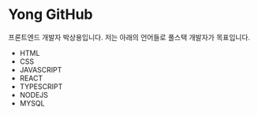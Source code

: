 # Yong GitHub

프론트엔드 개발자 박상용입니다.
저는 아래의 언어들로 풀스택 개발자가 목표입니다.

- HTML
- CSS
- JAVASCRIPT
- REACT
- TYPESCRIPT
- NODEJS
- MYSQL

